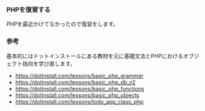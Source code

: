 ### PHPを復習する

PHPを最近かけてなかったので復習をします。

### 参考

基本的にはドットインストールにある教材を元に基礎文法とPHPにおけるオブジェクト指向を学び直します。

- https://dotinstall.com/lessons/basic_php_grammer
- https://dotinstall.com/lessons/basic_php_db_v2
- https://dotinstall.com/lessons/basic_php_functions
- https://dotinstall.com/lessons/basic_php_objects
- https://dotinstall.com/lessons/todo_app_class_php
